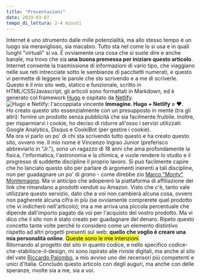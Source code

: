 ```yaml
---
title: "Presentazioni"
date: 2019-03-07
tempo_di_lettura: 2-4 minuti
---
```

<span class="first-letter">I</span>nternet è uno strumento dalle mille potenzialità, ma allo stesso tempo è un luogo sia meraviglioso, sia macabro. Tutto sta nel come lo si usa e in quali luoghi "virtuali" si va. È ovviamente una cosa che si suole dire e anche banale, ma trovo che sia <b>una buona premessa per iniziare questo articolo</b>. Internet consente la trasmissione di informazioni di vario tipo, che viaggiano nelle sue reti intrecciate sotto le sembianze di pacchetti numerati, e questo vi permette di leggere le parole che sto scrivendo e a me di scriverle.  
Questo è il mio sito web, statico e funzionale, scritto in HTML/CSS/Javascript, gli articoli sono formattati in Markdown, ed è generato col framework <a href="https://gohugo.io" title="Il migliore framework per generare siti web statici" target="_blank">Hugo</a> e ospitato da <a href="https:/www.netlify.com/" title="Per lavorare è ottimo!" target="_blank">Netlify</a>.  
<img src="/immagini/articoli/presentazioni/hugo-netlify.png" title="Hugo e Netlify: l'accoppiata vincente"> 
<b class="caption">Immagine. Hugo + Netlify = ❤.</b>  
Ho creato questo sito essenzialmente con un presupposto in mente (tra gli altri): fornire un prodotto senza pubblicità che sia facilmente fruibile. Inoltre, per risparmiarvi i cookie, ho deciso di ridurre all'osso i servizi utilizzati: Google Analytics, Disqus e CookiBot (per gestire i cookie).  
Ma ora vi parlo un po' di chi sta scrivendo tutto questo e ha creato questo sito, ovvero me. Il mio nome è Vincenzo Ingrao Junior (preferisco abbreviarlo in "Jr."), sono un ragazzo di 18 anni che ama profondamente la fisica, l'informatica, l'astronomia e la chimica, e vuole rendere lo studio e il progresso di suddette discipline il proprio lavoro. Si può facilmente capire che ho lanciato questo sito per parlare di argomenti inerenti a tali discipline, non per guadagnare un po' di <i>grano</i> - come direbbe zio <a href="https://marcomontemagno.it/" title="Il sito di zio Monty" target="_blank">Marco "Monty" Montemagno</a>.
Ma vi anticipo che adopererò la piattaforma di affiliazione dei link che rimandano a prodotti venduti su Amazon. Visto che c'è, tanto vale utilizzare questo servizio, dato che a voi non cambierà alcuna cosa, ovvero non pagherete alcuna cifra in più (se ovviamente comprerete quel prodotto che vi indicherò nell'articolo); ma a me arriva una piccola percentuale che dipende dall'importo pagato da voi per l'acquisto del vostro prodotto. Ma vi dico che il sito non è stato creato per guadagnare del denaro. Ripeto questo concetto tante volte perché lo considero come un elemento distintivo rispetto ad altri progetti presenti sul web: <b>quello che voglio è creare una mia personalità online</b>. <mark>Queste sono le mie intenzioni</mark>.  
Ritornando al progetto del sito in quanto codice, e nello specifico codice-che-stabilisce-il-design, mi sono ispirato alle riviste digitali, ma anche al sito del vate <a href="https://riccardo.im/" title="Il più bel sito d'Italia" target="_blank">Riccardo Palombo</a>, a mio avviso uno dei recensori più competenti e unici d'Italia. Concludo questo articolo con degli auguri, ma anche con delle speranze, rivolte sia a me, sia a voi.